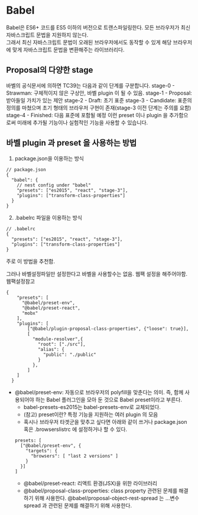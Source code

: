 # Babel
Babel은 ES6+ 코드를 ES5 이하의 버전으로 트랜스파일링한다.
모든 브라우저가 최신 자바스크립트 문법을 지원하지 않는다.  
그래서 최신 자바스크립트 문법이 오래된 브라우저에서도 동작할 수 있게 해당 브라우저에 맞게 자바스크립트 문법을 변환해주는 라이브러리다.

## Proposal의 다양한 stage
바벨의 공식문서에 의하면
TC39는 다음과 같이 단계를 구분합니다.
stage-0 - Strawman: 구체적이지 않은 구상안, 바벨 plugin 이 될 수 있음.
stage-1 - Proposal: 받아들일 가치가 있는 제안
stage-2 - Draft: 초기 표준
stage-3 - Candidate: 표준의 정의를 마쳤으며 초기 형태의 브라우저 구현이 존재(stage-3 이전 단계는 주의를 요함)
stage-4 - Finished: 다음 표준에 포함될 예정
이런 preset 이나 plugin 을 추가함으로써 미래에 추가될 기능이나 실험적인 기능을 사용할 수 있습니다.

## 바벨 plugin 과 preset 을 사용하는 방법
1. package.json을 이용하는 방식
```
// package.json
{
  "babel": {
    // nest config under "babel"
    "presets": ["es2015", "react", "stage-3"],
    "plugins": ["transform-class-properties"]
  }
}
```
2. .babelrc 파일을 이용하는 방식
```
// .babelrc
{
  "presets": ["es2015", "react", "stage-3"],
  "plugins": ["transform-class-properties"]
}
```
주로 이 방법을 추천함.

그러나 바벨설정파일만 설정한다고 바벨을 사용할수는 없음. 웹팩 설정을 해주어야함. 웹팩설정참고

```
{
    "presets": [
      "@babel/preset-env",
      "@babel/preset-react",
      "mobx"
    ],
    "plugins": [
        ["@babel/plugin-proposal-class-properties", {"loose": true}],
        [
          "module-resolver",{
            "root": ["./src"],
            "alias": {
              "public": "./public"
            }
          },
        ]
    ]
  }

```
* @babel/preset-env: 자동으로 브라우저의 polyfill을 맞춘다는 의미. 즉, 함께 사용되어야 하는 Babel 플러그인을 모아 둔 것으로 Babel preset이라고 부른다. 
  * babel-presets-es2015는 babel-presets-env로 교체되었다.
  * (참고) preset이란? 특정 기능을 지원하는 여러 plugin 의 모음
  * 혹시나 브라우저 타겟군을 맞추고 싶다면 아래와 같이 쓰거나 package.json 혹은 .browserslistrc 에 설정하거나 할 수 있다.
  ```
  presets: [
    ["@babel/preset-env", {
      "targets": {
        "browsers": [ "last 2 versions" ]
      }
    }]
  ]
  ```
  * @babel/preset-react: 리액트 환경(JSX)을 위한 라이브러리
  * @babel/proposal-class-properties: class property 관련된 문제를 해결하기 위해 사용한다.
  @babel/proposal-object-rest-spread 는 …변수 spread 과 관련된 문제를 해결하기 위해 사용한다.
